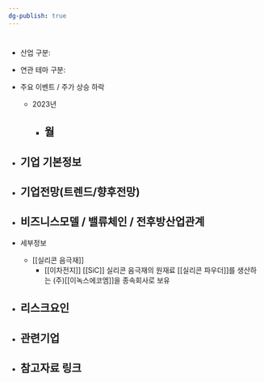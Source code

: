 ```yaml
---
dg-publish: true
---
```

#

- 산업 구분:


- 연관 테마 구분: 



- 주요 이벤트  /  주가 상승 하락
	- 2023년
		- 월
			- 




- 기업 기본정보
	- 





 - 기업전망(트렌드/향후전망)
	- 





- 비즈니스모델 / 밸류체인 / 전후방산업관계
	- 





- 세부정보
	- [[실리콘 음극재]]
		- [[이차전지]]  [[SiC]] 실리콘 음극재의 원재료 [[실리콘 파우더]]를 생산하는 (주)[[이녹스에코엠]]을 종속회사로 보유





- 리스크요인
	- 





- 관련기업
	- 




- 참고자료 링크
	- 